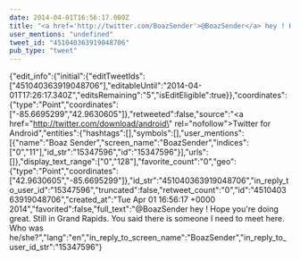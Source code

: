 ```yaml
---
date: 2014-04-01T16:56:17.000Z
title: "<a href='http://twitter.com/BoazSender'>@BoazSender</a> hey ! Hope you're doing great. Still in Grand Rapids. You said there is someone I need to meet here. Who was he/she?″"
user_mentions: "undefined"
tweet_id: "451040363919048706"
pub_type: "tweet"
---
```

{"edit_info":{"initial":{"editTweetIds":["451040363919048706"],"editableUntil":"2014-04-01T17:26:17.340Z","editsRemaining":"5","isEditEligible":true}},"coordinates":{"type":"Point","coordinates":["-85.6695299","42.9630605"]},"retweeted":false,"source":"<a href=\"http://twitter.com/download/android\" rel=\"nofollow\">Twitter for Android</a>","entities":{"hashtags":[],"symbols":[],"user_mentions":[{"name":"Boaz Sender","screen_name":"BoazSender","indices":["0","11"],"id_str":"15347596","id":"15347596"}],"urls":[]},"display_text_range":["0","128"],"favorite_count":"0","geo":{"type":"Point","coordinates":["42.9630605","-85.6695299"]},"id_str":"451040363919048706","in_reply_to_user_id":"15347596","truncated":false,"retweet_count":"0","id":"451040363919048706","created_at":"Tue Apr 01 16:56:17 +0000 2014","favorited":false,"full_text":"@BoazSender hey ! Hope you're doing great. Still in Grand Rapids. You said there is someone I need to meet here. Who was he/she?","lang":"en","in_reply_to_screen_name":"BoazSender","in_reply_to_user_id_str":"15347596"}
